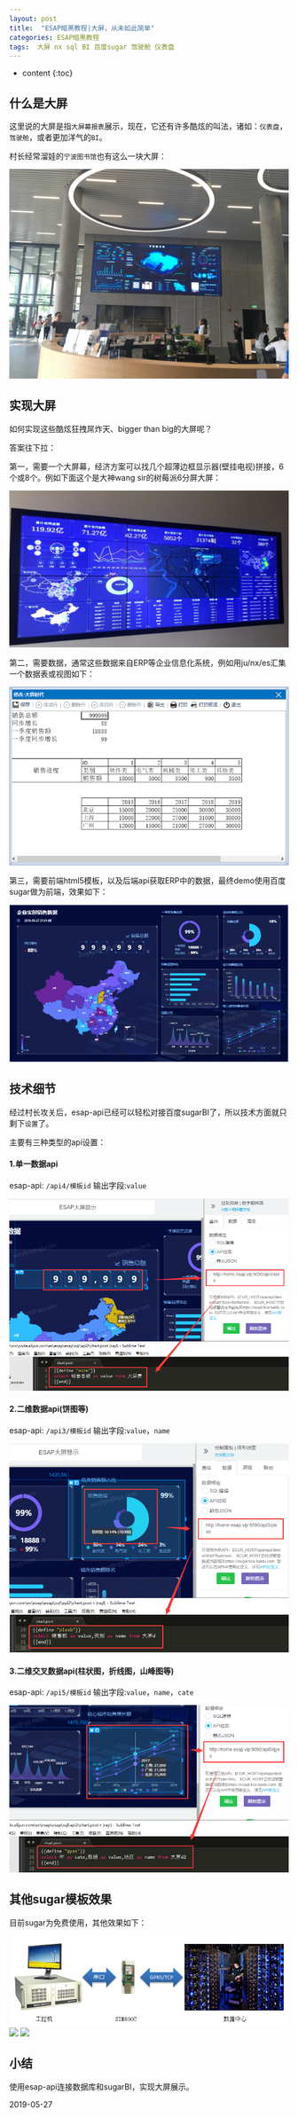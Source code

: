 ```yaml
---
layout: post
title:  "ESAP暗黑教程|大屏，从未如此简单"
categories: ESAP暗黑教程
tags:  大屏 nx sql BI 百度sugar 驾驶舱 仪表盘
---
```


* content
{:toc}

## 什么是大屏
这里说的大屏是指`大屏幕报表`展示，现在，它还有许多酷炫的叫法，诸如：`仪表盘`，`驾驶舱`，或者更加洋气的`BI`。

村长经常溜娃的`宁波图书馆`也有这么一块大屏：

![](/img/esap9a-1.jpg)

## 实现大屏
如何实现这些酷炫狂拽屌炸天、bigger than big的大屏呢？

答案往下拉：

第一，需要一个大屏幕，经济方案可以找几个超薄边框显示器(壁挂电视)拼接，6个或8个。例如下面这个是大神wang sir的树莓派6分屏大屏：

![](/img/esap9a-2.jpg)

第二，需要数据，通常这些数据来自ERP等企业信息化系统，例如用ju/nx/es汇集一个数据表或视图如下：

![](/img/esap9a-3.png)

第三，需要前端html5模板，以及后端api获取ERP中的数据，最终demo使用百度sugar做为前端，效果如下：

![](/img/esap9a-4.png)

## 技术细节
经过村长攻关后，esap-api已经可以轻松对接百度sugarBI了，所以技术方面就只剩下`设置`了。

主要有三种类型的api设置：

#### 1.单一数据api

esap-api: `/api4/模板id`
输出字段:`value`

![](/img/esap9a-5.png)

#### 2.二维数据api(饼图等)

esap-api: `/api3/模板id`
输出字段:`value`，`name`

![](/img/esap9a-6.png)

#### 3.二维交叉数据api(柱状图，折线图，山峰图等)

esap-api: `/api5/模板id`
输出字段:`value`，`name`，`cate`

![](/img/esap9a-7.png)

## 其他sugar模板效果
目前sugar为免费使用，其他效果如下：

![](/img/esap8a-8.png)
![](/img/esap8a-9.png)
![](/img/esap8a-10.png)

## 小结
使用esap-api连接数据库和sugarBI，实现大屏展示。

2019-05-27